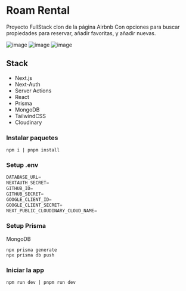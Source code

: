# Roam Rental

Proyecto FullStack clon de la página Airbnb
Con opciones para buscar propiedades para reservar, añadir favoritas, y añadir nuevas.

![image](https://github.com/LaVieja1/roam-rental/assets/65514301/d756b9df-6bdb-4a0d-91f7-f1f982e3b62e)
![image](https://github.com/LaVieja1/roam-rental/assets/65514301/cae40019-1c73-4b96-8198-35499cd6d4df)
![image](https://github.com/LaVieja1/roam-rental/assets/65514301/6bd112c8-adb0-4ad2-a451-be513f781ff2)

## Stack

- Next.js
- Next-Auth
- Server Actions
- React
- Prisma
- MongoDB
- TailwindCSS
- Cloudinary

### Instalar paquetes

```shell
npm i | pnpm install
```

### Setup .env

```js
DATABASE_URL=
NEXTAUTH_SECRET=
GITHUB_ID=
GITHUB_SECRET=
GOOGLE_CLIENT_ID=
GOOGLE_CLIENT_SECRET=
NEXT_PUBLIC_CLOUDINARY_CLOUD_NAME=
```

### Setup Prisma

MongoDB

```shell
npx prisma generate
npx prisma db push

```

### Iniciar la app

```shell
npm run dev | pnpm run dev
```
